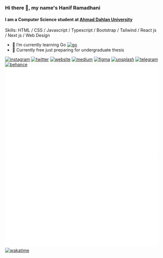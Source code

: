### Hi there 👋, my name's Hanif Ramadhani
#### I am a Computer Science student at [Ahmad Dahlan University](https://uad.ac.id/id/)
Skills: HTML / CSS / Javascript / Typescript / Bootstrap / Tailwind / React js / Next js / Web Design
- 🌱 I’m currently learning Go [<img src='https://go.dev/images/go-logo-white.svg' alt='go' height='20'>](https://go.dev/)
- 🔧 Currently free just preparing for undergraduate thesis

[<img src='https://img.icons8.com/color/48/000000/instagram-new--v1.png' alt='instagram' height='40'>](https://www.instagram.com/haniframadhani_design/)
[<img src="https://img.icons8.com/color/48/000000/twitter-circled--v1.png" alt='twitter' height='40'>](https://twitter.com/hanifr_design)
[<img src='https://img.icons8.com/color/48/000000/geography--v1.png' alt='website' height='40'>](https://haniframadhani.github.io/)
[<img src="https://img.icons8.com/color/48/000000/medium-logo.png" alt='medium' height='40'>](https://medium.com/@mhaniframadhani985)
[<img src="https://img.icons8.com/color/48/000000/figma--v1.png" alt='figma' height='40'>](https://www.figma.com/@haniframadhani)
[<img src='https://cdn.jsdelivr.net/npm/simple-icons@3.0.1/icons/unsplash.svg' alt='unsplash' height='40'>](https://unsplash.com/@haniframadhani)
[<img src='https://img.icons8.com/color/48/000000/telegram-app--v1.png' alt='telegram' height='40'>](https://t.me/haniframadhani985)
[<img src='https://img.icons8.com/color/48/000000/behance.png' alt='behance' height='40'>](https://www.behance.net/haniframadhani985)
<br>
![](https://raw.githubusercontent.com/haniframadhani/github-stats/main/generated/overview.svg#gh-dark-mode-only)
![](https://raw.githubusercontent.com/haniframadhani/github-stats/main/generated/languages.svg#gh-dark-mode-only)<br>
[<img src="https://wakatime.com/share/@haniframadhani/2cc395ad-e31b-49f8-b3ca-e457d156c4aa.svg" alt='wakatime' height='500'>](https://wakatime.com/share/@haniframadhani/b2982bc1-4ac9-4531-bc6e-9efcb6776fd4.svg)

